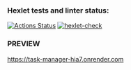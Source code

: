 ### Hexlet tests and linter status:
[![Actions Status](https://github.com/Treskun4eg/python-project-52/actions/workflows/hexlet-check.yml/badge.svg)](https://github.com/Treskun4eg/python-project-52/actions)
[![hexlet-check](https://github.com/Treskun4eg/python-project-52/actions/workflows/hexlet-check.yml/badge.svg)](https://github.com/Treskun4eg/python-project-52/actions/workflows/hexlet-check.yml)

### PREVIEW
https://task-manager-hia7.onrender.com